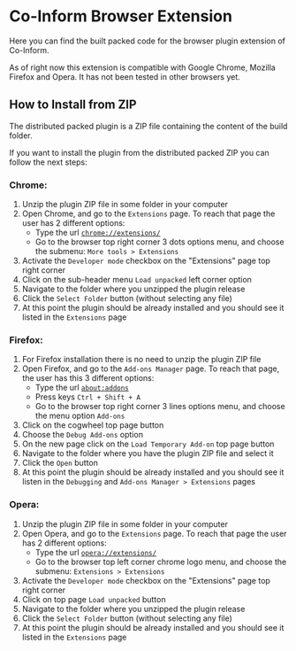 # Co-Inform Browser Extension
Here you can find the built packed code for the browser plugin extension of Co-Inform.

As of right now this extension is compatible with Google Chrome, Mozilla Firefox and Opera. It has not been tested in other browsers yet.

## How to Install from ZIP
The distributed packed plugin is a ZIP file containing the content of the build folder.

If you want to install the plugin from the distributed packed ZIP you can follow the next steps:

### Chrome:
1. Unzip the plugin ZIP file in some folder in your computer
2. Open Chrome, and go to the `Extensions` page. To reach that page the user has 2 different options:
    - Type the url [`chrome://extensions/`](chrome://extensions/)
    - Go to the browser top right corner 3 dots options menu, and choose the submenu: `More tools > Extensions`
3. Activate the `Developer mode` checkbox on the "Extensions" page top right corner
4. Click on the sub-header menu `Load unpacked` left corner option
5. Navigate to the folder where you unzipped the plugin release
6. Click the `Select Folder` button (without selecting any file)
7. At this point the plugin should be already installed and you should see it listed in the `Extensions` page
 
### Firefox:
1. For Firefox installation there is no need to unzip the plugin ZIP file
2. Open Firefox, and go to the `Add-ons Manager` page. To reach that page, the user has this 3 different options:
    - Type the url [`about:addons`](about:addons)
    - Press keys `Ctrl + Shift + A`
    - Go to the browser top right corner 3 lines options menu, and choose the menu option `Add-ons`
3. Click on the cogwheel top page button
4. Choose the `Debug Add-ons` option
5. On the new page click on the `Load Temporary Add-on` top page button
6. Navigate to the folder where you have the plugin ZIP file and select it
7. Click the `Open` button
8. At this point the plugin should be already installed and you should see it listen in the `Debugging` and `Add-ons Manager > Extensions` pages

### Opera:
1. Unzip the plugin ZIP file in some folder in your computer
2. Open Opera, and go to the `Extensions` page. To reach that page the user has 2 different options:
    - Type the url [`opera://extensions/`](chrome://extensions/)
    - Go to the browser top left corner chrome logo menu, and choose the submenu: `Extensions > Extensions`
3. Activate the `Developer mode` checkbox on the "Extensions" page top right corner
4. Click on top page `Load unpacked` button
5. Navigate to the folder where you unzipped the plugin release
6. Click the `Select Folder` button (without selecting any file)
7. At this point the plugin should be already installed and you should see it listed in the `Extensions` page
